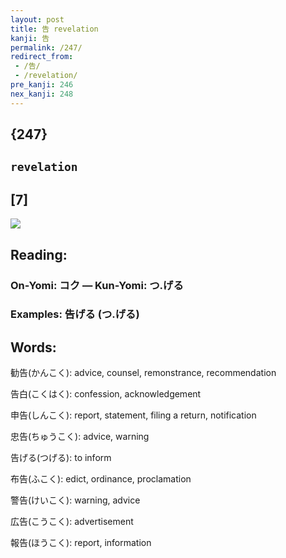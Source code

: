 ```yaml
---
layout: post
title: 告 revelation
kanji: 告
permalink: /247/
redirect_from:
 - /告/
 - /revelation/
pre_kanji: 246
nex_kanji: 248
---
```


## {247}

## `revelation`

## [7]

<div class="stroke"><img src="E5918A.png" /></div>

## Reading:

### On-Yomi: コク &mdash; Kun-Yomi: つ.げる

### Examples: 告げる (つ.げる)

## Words:

勧告(かんこく): advice, counsel, remonstrance, recommendation

告白(こくはく): confession, acknowledgement

申告(しんこく): report, statement, filing a return, notification

忠告(ちゅうこく): advice, warning

告げる(つげる): to inform

布告(ふこく): edict, ordinance, proclamation

警告(けいこく): warning, advice

広告(こうこく): advertisement

報告(ほうこく): report, information
